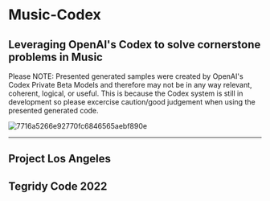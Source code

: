 # Music-Codex

## Leveraging OpenAI's Codex to solve cornerstone problems in Music

Please NOTE: Presented generated samples were created by OpenAI's Codex Private Beta Models and therefore may not be in any way relevant, coherent, logical, or useful. This is because the Codex system is still in development so please excercise caution/good judgement when using the presented generated code.

![7716a5266e92770fc6846565aebf890e](https://user-images.githubusercontent.com/56325539/151205663-415c5a98-5ef5-422c-8205-07c2d26d40a4.jpg)

***

## Project Los Angeles
## Tegridy Code 2022
